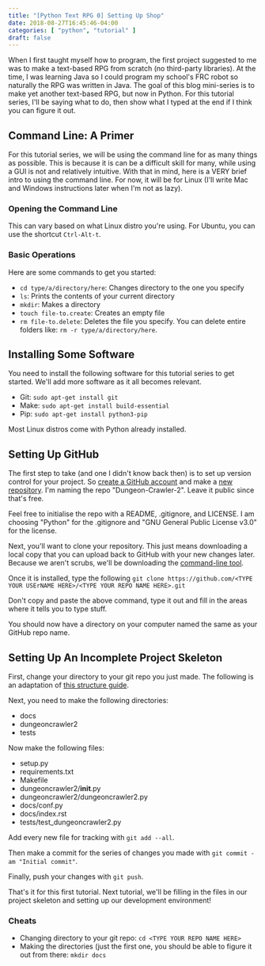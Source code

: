 ```yaml
---
title: "[Python Text RPG 0] Setting Up Shop"
date: 2018-08-27T16:45:46-04:00
categories: [ "python", "tutorial" ]
draft: false
---
```

When I first taught myself how to program, the first project suggested to me was to make a text-based RPG from scratch (no third-party libraries). At the time, I was learning Java so I could program my school's FRC robot so naturally the RPG was written in Java. The goal of this blog mini-series is to make yet another text-based RPG, but now in Python. For this tutorial series, I'll be saying what to do, then show what I typed at the end if I think you can figure it out.

## Command Line: A Primer
For this tutorial series, we will be using the command line for as many things as possible. This is because it is can be a difficult skill for many, while using a GUI is not and relatively intuitive. With that in mind, here is a VERY brief intro to using the command line. For now, it will be for Linux (I'll write Mac and Windows instructions later when I'm not as lazy).

### Opening the Command Line
This can vary based on what Linux distro you're using. For Ubuntu, you can use the shortcut `Ctrl-Alt-t`.

### Basic Operations
Here are some commands to get you started:

- `cd type/a/directory/here`: Changes directory to the one you specify
- `ls`: Prints the contents of your current directory
- `mkdir`: Makes a directory
- `touch file-to.create`: Creates an empty file
- `rm file-to.delete`: Deletes the file you specify. You can delete entire folders like: `rm -r type/a/directory/here`.

## Installing Some Software
You need to install the following software for this tutorial series to get started. We'll add more software as it all becomes relevant.

- Git: `sudo apt-get install git`
- Make: `sudo apt-get install build-essential`
- Pip: `sudo apt-get install python3-pip`

Most Linux distros come with Python already installed.

## Setting Up GitHub
The first step to take (and one I didn't know back then) is to set up version control for your project. So [create a GitHub account](https://github.com/signup) and make a [new repository](https://github.com/new). I'm naming the repo "Dungeon-Crawler-2". Leave it public since that's free.

Feel free to initialise the repo with a README, .gitignore, and LICENSE. I am choosing "Python" for the .gitignore and "GNU General Public License v3.0" for the license.

Next, you'll want to clone your repository. This just means downloading a local copy that you can upload back to GitHub with your new changes later. Because we aren't scrubs, we'll be downloading the [command-line tool](https://git-scm.com/downloads).

Once it is installed, type the following `git clone https://github.com/<TYPE YOUR USErNAME HERE>/<TYPE YOUR REPO NAME HERE>.git`

Don't copy and paste the above command, type it out and fill in the areas where it tells you to type stuff.

You should now have a directory on your computer named the same as your GitHub repo name.

## Setting Up An Incomplete Project Skeleton
First, change your directory to your git repo you just made. The following is an adaptation of [this structure guide](https://docs.python-guide.org/writing/structure/#further-reading).

Next, you need to make the following directories:
- docs
- dungeoncrawler2
- tests

Now make the following files:
- setup.py
- requirements.txt
- Makefile
- dungeoncrawler2/__init__.py
- dungeoncrawler2/dungeoncrawler2.py
- docs/conf.py
- docs/index.rst
- tests/test_dungeoncrawler2.py

Add every new file for tracking with `git add --all`.

Then make a commit for the series of changes you made with `git commit -am "Initial commit"`.

Finally, push your changes with `git push`.

That's it for this first tutorial. Next tutorial, we'll be filling in the files in our project skeleton and setting up our development environment!

### Cheats
- Changing directory to your git repo: `cd <TYPE YOUR REPO NAME HERE>`
- Making the directories (just the first one, you should be able to figure it out from there: `mkdir docs`